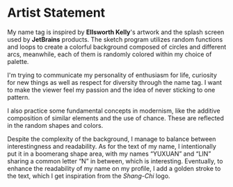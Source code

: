 # Artist Statement

My name tag is inspired by **Ellsworth Kelly**'s artwork and the splash screen used by **JetBrains** products. The sketch program utilizes random functions and loops to create a colorful background composed of circles and different arcs, meanwhile, each of them is randomly colored within my choice of palette. 

I'm trying to communicate my personality of enthusiasm for life, curiosity for new things as well as respect for diversity through the name tag. I want to make the viewer feel my passion and the idea of never sticking to one pattern. 

I also practice some fundamental concepts in modernism, like the additive composition of similar elements and the use of chance. These are reflected in the random shapes and colors.

Despite the complexity of the background, I manage to balance between interestingness and readability. As for the text of my name, I intentionally put it in a boomerang shape area, with my names “YUXUAN” and “LIN” sharing a common letter “N” in between, which is interesting. Eventually, to enhance the readability of my name on my profile, I add a golden stroke to the text, which I get inspiration from the *Shang-Chi* logo.

